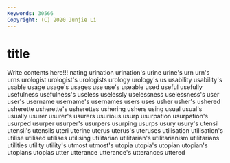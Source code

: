 ```yaml
---
Keywords: 30566
Copyright: (C) 2020 Junjie Li
---
```


# title

Write contents here!!!
nating 
urination 
urination's 
urine 
urine's 
urn 
urn's 
urns 
urologist 
urologist's
urologists 
urology 
urology's 
us 
usability 
usability's 
usable 
usage 
usage's 
usages
use 
use's 
useable 
used 
useful 
usefully 
usefulness 
usefulness's 
useless 
uselessly
uselessness 
uselessness's 
user 
user's 
username 
username's 
usernames 
users 
uses 
usher
usher's 
ushered 
usherette 
usherette's 
usherettes 
ushering 
ushers 
using 
usual 
usual's
usually 
usurer 
usurer's 
usurers 
usurious 
usurp 
usurpation 
usurpation's 
usurped 
usurper
usurper's 
usurpers 
usurping 
usurps 
usury 
usury's 
utensil 
utensil's 
utensils 
uteri
uterine 
uterus 
uterus's 
uteruses 
utilisation 
utilisation's 
utilise 
utilised 
utilises 
utilising
utilitarian 
utilitarian's 
utilitarianism 
utilitarians 
utilities 
utility 
utility's 
utmost 
utmost's 
utopia
utopia's 
utopian 
utopian's 
utopians 
utopias 
utter 
utterance 
utterance's 
utterances 
uttered

